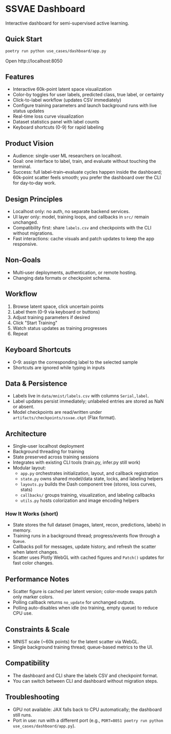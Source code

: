 # SSVAE Dashboard

Interactive dashboard for semi-supervised active learning.

## Quick Start
```bash
poetry run python use_cases/dashboard/app.py
```

Open http://localhost:8050

## Features

- Interactive 60k-point latent space visualization
- Color-by toggles for user labels, predicted class, true label, or certainty
- Click-to-label workflow (updates CSV immediately)
- Configure training parameters and launch background runs with live status updates
- Real-time loss curve visualization
- Dataset statistics panel with label counts
- Keyboard shortcuts (0-9) for rapid labeling

## Product Vision

- Audience: single-user ML researchers on localhost.
- Goal: one interface to label, train, and evaluate without touching the terminal.
- Success: full label–train–evaluate cycles happen inside the dashboard; 60k‑point scatter feels smooth; you prefer the dashboard over the CLI for day‑to‑day work.

## Design Principles

- Localhost only: no auth, no separate backend services.
- UI layer only: model, training loops, and callbacks in `src/` remain unchanged.
- Compatibility first: share `labels.csv` and checkpoints with the CLI without migrations.
- Fast interactions: cache visuals and patch updates to keep the app responsive.

## Non‑Goals

- Multi‑user deployments, authentication, or remote hosting.
- Changing data formats or checkpoint schema.

## Workflow

1. Browse latent space, click uncertain points
2. Label them (0-9 via keyboard or buttons)
3. Adjust training parameters if desired
4. Click "Start Training"
5. Watch status updates as training progresses
6. Repeat

## Keyboard Shortcuts

- 0–9: assign the corresponding label to the selected sample
- Shortcuts are ignored while typing in inputs

## Data & Persistence

- Labels live in `data/mnist/labels.csv` with columns `Serial,label`.
- Label updates persist immediately; unlabeled entries are stored as NaN or absent.
- Model checkpoints are read/written under `artifacts/checkpoints/ssvae.ckpt` (Flax format).

## Architecture

- Single-user localhost deployment
- Background threading for training
- State preserved across training sessions
- Integrates with existing CLI tools (train.py, infer.py still work)
- Modular layout:
  - `app.py` orchestrates initialization, layout, and callback registration
  - `state.py` owns shared model/data state, locks, and labeling helpers
  - `layouts.py` builds the Dash component tree (stores, loss curves, stats)
  - `callbacks/` groups training, visualization, and labeling callbacks
  - `utils.py` hosts colorization and image encoding helpers

### How It Works (short)

- State stores the full dataset (images, latent, recon, predictions, labels) in memory.
- Training runs in a background thread; progress/events flow through a `Queue`.
- Callbacks poll for messages, update history, and refresh the scatter when latent changes.
- Scatter uses Plotly WebGL with cached figures and `Patch()` updates for fast color changes.

## Performance Notes

- Scatter figure is cached per latent version; color-mode swaps patch only marker colors.
- Polling callback returns `no_update` for unchanged outputs.
- Polling auto-disables when idle (no training, empty queue) to reduce CPU use.

## Constraints & Scale

- MNIST scale (~60k points) for the latent scatter via WebGL.
- Single background training thread; queue-based metrics to the UI.

## Compatibility

- The dashboard and CLI share the labels CSV and checkpoint format.
- You can switch between CLI and dashboard without migration steps.

## Troubleshooting

- GPU not available: JAX falls back to CPU automatically; the dashboard still runs.
- Port in use: run with a different port (e.g., `PORT=8051 poetry run python use_cases/dashboard/app.py`).
